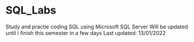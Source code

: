 # SQL_Labs
Study and practie coding SQL using Microsoft SQL Server
Will be updated until i finish this semester in a few days
Last updated: 13/01/2022 
